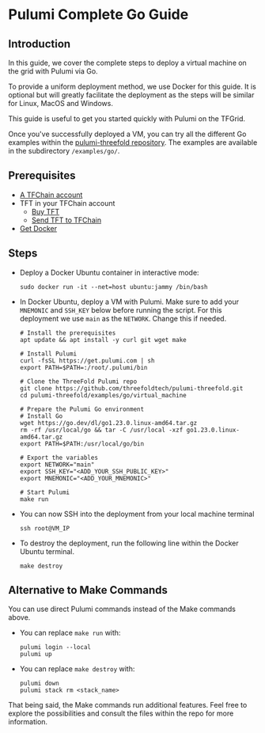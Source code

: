 <h1> Pulumi Complete Go Guide</h1>



## Introduction

In this guide, we cover the complete steps to deploy a virtual machine on the grid with Pulumi via Go.

To provide a uniform deployment method, we use Docker for this guide. It is optional but will greatly facilitate the deployment as the steps will be similar for Linux, MacOS and Windows.

This guide is useful to get you started quickly with Pulumi on the TFGrid.

Once you've successfully deployed a VM, you can try all the different Go examples within the [pulumi-threefold repository](https://github.com/threefoldtech/pulumi-threefold). The examples are available in the subdirectory `/examples/go/`.

## Prerequisites

- [A TFChain account](../../../dashboard/wallet_connector.md)
- TFT in your TFChain account
  - [Buy TFT](../../../threefold_token/buy_sell_tft/buy_sell_tft.md)
  - [Send TFT to TFChain](../../../threefold_token/tft_bridges/tfchain_stellar_bridge.md)
- [Get Docker](https://docs.docker.com/get-docker/)

## Steps

- Deploy a Docker Ubuntu container in interactive mode:
    ```
    sudo docker run -it --net=host ubuntu:jammy /bin/bash
    ```

- In Docker Ubuntu, deploy a VM with Pulumi. Make sure to add your `MNEMONIC` and `SSH_KEY` below before running the script. For this deployment we use `main` as the `NETWORK`. Change this if needed.
    ```
    # Install the prerequisites
    apt update && apt install -y curl git wget make

    # Install Pulumi
    curl -fsSL https://get.pulumi.com | sh
    export PATH=$PATH=:/root/.pulumi/bin

    # Clone the ThreeFold Pulumi repo
    git clone https://github.com/threefoldtech/pulumi-threefold.git
    cd pulumi-threefold/examples/go/virtual_machine

    # Prepare the Pulumi Go environment
    # Install Go
    wget https://go.dev/dl/go1.23.0.linux-amd64.tar.gz
    rm -rf /usr/local/go && tar -C /usr/local -xzf go1.23.0.linux-amd64.tar.gz
    export PATH=$PATH:/usr/local/go/bin

    # Export the variables
    export NETWORK="main"
    export SSH_KEY="<ADD_YOUR_SSH_PUBLIC_KEY>"
    export MNEMONIC="<ADD_YOUR_MNEMONIC>"

    # Start Pulumi
    make run
    ```
- You can now SSH into the deployment from your local machine terminal
    ```
    ssh root@VM_IP
    ```
- To destroy the deployment, run the following line within the Docker Ubuntu terminal.
    ```
    make destroy
    ```

## Alternative to Make Commands

You can use direct Pulumi commands instead of the Make commands above.

- You can replace `make run` with:
    ```
    pulumi login --local
    pulumi up
    ```
- You can replace `make destroy` with:
    ```
    pulumi down
    pulumi stack rm <stack_name>
    ```

That being said, the Make commands run additional features. Feel free to explore the possibilities and consult the files within the repo for more information.